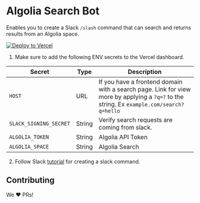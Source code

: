 Algolia Search Bot
====

Enables you to create a Slack `/slash` command that can search and returns
results from an Algolia space.

[![Deploy to Vercel](https://vercel.com/button/)](https://vercel.com/import/project?template=https://github.com/underbelly/algolia-search-bot)

1. Make sure to add the following ENV secrets to the Vercel dashboard.

| Secret                 | Type   | Description                                                                                                                              |
| ------                 | ----   | ------                                                                                                                                   |
| `HOST`                 | URL    | If you have a frontend domain with a search page. Link for view more by applying a `?q=?` to the string. Ex `example.com/search?q=hello` |
| `SLACK_SIGNING_SECRET` | String | Verify search requests are coming from slack.                                                                                            |
| `ALGOLIA_TOKEN`        | String | Algolia API Token                                                                                                                        |
| `ALGOLIA_SPACE`        | String | Algolia Search                                                                                                                           |

2. Follow Slack [tutorial](https://api.slack.com/tutorials/your-first-slash-command) for creating a slack command.

## Contributing

We ❤ PRs!





